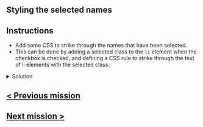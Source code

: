 ## Styling the selected names

## Instructions

- Add some CSS to strike through the names that have been selected.
- This can be done by adding a selected class to the `li` element when the checkbox is checked, and defining a CSS rule to strike through the text of li elements with the selected class.

<details>
<summary>Solution</summary>

in App.tsx

```jsx
  const [selectedNames, setSelectedNames] = useState<string[]>([])

  const handleNameSelected = (name: string) => {
    setNames(names.filter(n => n !== name))
    setSelectedNames([...selectedNames, name])
  }
```

in NameList.tsx

```jsx
import { FC } from "react";

type NameListProps = {
  names: string[],
  selectedNames: string[],
  onNameSelected: (name: string) => void,
};

const NameList: FC<NameListProps> = ({
  names,
  selectedNames,
  onNameSelected,
}) => {
  return (
    <ul>
      {names.map((name) => {
        return (
          <li
            key={name}
            className={selectedNames.includes(name) ? "selected" : ""}
          >
            <input type="checkbox" onChange={() => onNameSelected(name)} />
            {name}
          </li>
        );
      })}
    </ul>
  );
};

export default NameList;
```

```css
.selected {
  text-decoration: line-through;
}
```

</details>

## [< Previous mission](./02%20-%20adding%20state%20to%20App%20component.md)

## [Next mission >](./04%20-%20adding%20a%20toggle%20button.md)
